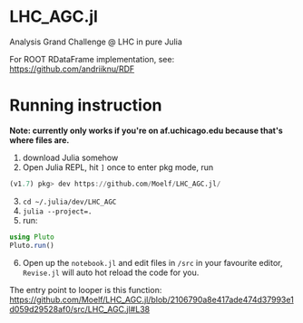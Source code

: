 # LHC_AGC.jl
Analysis Grand Challenge @ LHC in pure Julia

For ROOT RDataFrame implementation, see: https://github.com/andriiknu/RDF

# Running instruction
**Note: currently only works if you're on af.uchicago.edu because that's where files are.**

1. download Julia somehow
2. Open Julia REPL, hit `]` once to enter pkg mode, run
```julia
(v1.7) pkg> dev https://github.com/Moelf/LHC_AGC.jl/
```
3. `cd ~/.julia/dev/LHC_AGC`
4. `julia --project=.`
5. run:
```julia
using Pluto
Pluto.run()
```
6. Open up the `notebook.jl` and edit files in `/src` in your favourite editor, `Revise.jl` will auto hot reload the code for you.

The entry point to looper is this function:
https://github.com/Moelf/LHC_AGC.jl/blob/2106790a8e417ade474d37993e1d059d29528af0/src/LHC_AGC.jl#L38
